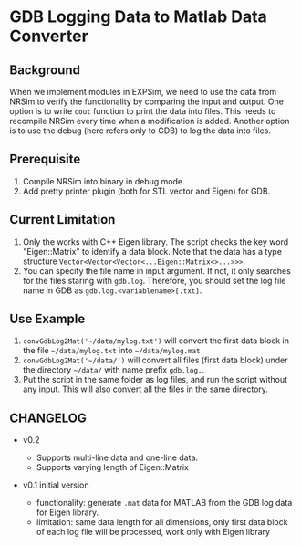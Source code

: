 # GDB Logging Data to Matlab Data Converter

## Background

When we implement modules in EXPSim, we need to use the data from NRSim to verify the functionality by comparing the input and output. One option is to write `cout` function to print the data into files. This needs to recompile NRSim every time when a modification is added. Another option is to use the debug (here refers only to GDB) to log the data into files.

## Prerequisite

1. Compile NRSim into binary in debug mode.
2. Add pretty printer plugin (both for STL vector and Eigen) for GDB.

## Current Limitation

1. Only the works with C++ Eigen library. The script checks the key word "Eigen::Matrix" to identify a data block. Note that the data has a type structure `Vector<Vector<Vector<...Eigen::Matrix<>...>>>`.
4. You can specify the file name in input argument. If not, it only searches for the files staring with `gdb.log`. Therefore, you should set the log file name in GDB as `gdb.log.<variablename>[.txt]`.

## Use Example

1. `convGdbLog2Mat('~/data/mylog.txt')` will convert the first data block in the file `~/data/mylog.txt` into `~/data/mylog.mat`
2. `convGdbLog2Mat('~/data/')` will convert all files (first data block) under the directory `~/data/` with name prefix `gdb.log.`.
3. Put the script in the same folder as log files, and run the script without any input. This will also convert all the files in the same directory.

## CHANGELOG

- v0.2
  - Supports multi-line data and one-line data.
  - Supports varying length of Eigen::Matrix

- v0.1 initial version
  - functionality: generate `.mat` data for MATLAB from the GDB log data for Eigen library.
  - limitation: same data length for all dimensions, only first data block of each log file will be processed, work only with Eigen library
